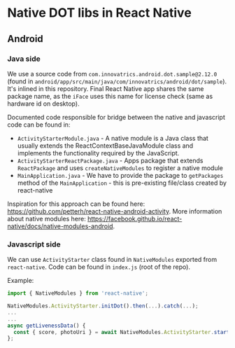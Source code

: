 # Native DOT libs in React Native

## Android

### Java side

We use a source code from `com.innovatrics.android.dot.sample@2.12.0` (found in `android/app/src/main/java/com/innovatrics/android/dot/sample`). It's inlined in this repository. Final React Native app shares the same package name, as the `iFace` uses this name for license check (same as hardware id on desktop).

Documented code responsible for bridge between the native and javascript code can be found in:

- `ActivityStarterModule.java` - A native module is a Java class that usually extends the ReactContextBaseJavaModule class and implements the functionality required by the JavaScript.
- `ActivityStarterReactPackage.java` - Apps package that extends `ReactPackage` and uses `createNativeModules` to register a native module
- `MainApplication.java` - We have to provide the package to `getPackages` method of the `MainApplication` - this is pre-existing file/class created by react-native

Inspiration for this approach can be found here: https://github.com/petterh/react-native-android-activity. More information about native modules here: https://facebook.github.io/react-native/docs/native-modules-android.

### Javascript side

We can use `ActivityStarter` class found in `NativeModules` exported from `react-native`. Code can be found in `index.js` (root of the repo).

Example:

```javascript
import { NativeModules } from 'react-native';

NativeModules.ActivityStarter.initDot().then(...).catch(...);
...
...
async getLivenessData() {
  const { score, photoUri } = await NativeModules.ActivityStarter.startLivenessCheckActivity();
};
```
